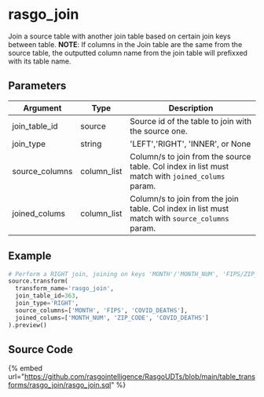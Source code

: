 

# rasgo_join

Join a source table with another join table based on certain join keys between table. **NOTE**: If columns in the Join table are the same from the source table, the outputted column name from the join table will prefixxed with its table name. 

## Parameters

|    Argument    |    Type     |                                           Description                                            |
| -------------- | ----------- | ------------------------------------------------------------------------------------------------ |
| join_table_id  | source      | Source id of the table to join with the source one.                                              |
| join_type      | string      | 'LEFT','RIGHT', 'INNER', or None                                                                 |
| source_columns | column_list | Column/s to join from the source table. Col index in list must match with `joined_colums` param. |
| joined_colums  | column_list | Column/s to join from the join table. Col index in list must match with `source_columns` param.  |


## Example

```python
# Perform a RIGHT join, joining on keys 'MONTH'/'MONTH_NUM', 'FIPS/ZIP_CODE', and 'COVID_DEATHS'
source.transform(
  transform_name='rasgo_join',
  join_table_id=363,
  join_type='RIGHT',
  source_columns=['MONTH', 'FIPS', 'COVID_DEATHS'],
  joined_colums=['MONTH_NUM', 'ZIP_CODE', 'COVID_DEATHS']
).preview()
```

## Source Code

{% embed url="https://github.com/rasgointelligence/RasgoUDTs/blob/main/table_transforms/rasgo_join/rasgo_join.sql" %}


